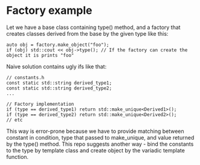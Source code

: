 # Factory example

Let we have a base class containing type() method, and a factory that creates classes derived from the base by the given type like this:
```
auto obj = factory.make_object("foo");
if (obj) std::cout << obj->type(); // If the factory can create the object it is prints "foo"
```

Naive solution contains ugly ifs like that:
```
// constants.h
const static std::string derived_type1;
const static std::string derived_type2;
...

// Factory implementation
if (type == derived_type1) return std::make_unique<Derived1>();
if (type == derived_type2) return std::make_unique<Derived2>();
// etc
```

This way is error-prone because we have to provide matching between constant in condition, type that passed to make_unique, and value returned by the type() method. This repo suggests another way - bind the constants to the type by template class and create object by the variadic template function.
